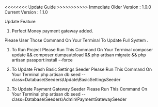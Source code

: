 <<<<<<<< Update Guide >>>>>>>>>>>
Immediate Older Version : 1.0.0
Current Version : 1.1.0

Update Feature
1. Perfect Money payment gateway added.

Please User Those Command On Your Terminal To Update Full System
.
1. To Run Project Please Run This Command On Your Terminal
    composer update && composer dumpautoload  && php artisan migrate && php artisan passport:install --force

2. To Update Fresh Basic Settings Seeder Please Run This Command On Your Terminal
    php artisan db:seed --class=Database\\Seeders\\Update\\BasicSettingsSeeder

3. To Update Payment Gateway Seeder Please Run This Command On Your Terminal
    php artisan db:seed --class=Database\\Seeders\\Admin\\PaymentGatewaySeeder